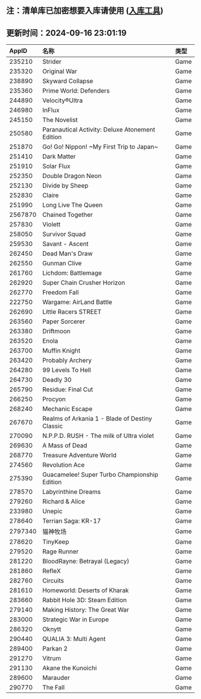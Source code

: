 ## 注：清单库已加密想要入库请使用 ([入库工具](https://github.com/BlankTMing/ManifestAutoUpdate/releases))

## 更新时间：2024-09-16 23:01:19
| AppID | 名称 | 类型  |
| :-------------------- | :----------------------------- | :----------- |
| 235210 | Strider| Game |
| 235320 | Original War| Game |
| 238890 | Skyward Collapse| Game |
| 235360 | Prime World: Defenders| Game |
| 244890 | Velocity®Ultra| Game |
| 246980 | InFlux| Game |
| 245150 | The Novelist| Game |
| 250580 | Paranautical Activity: Deluxe Atonement Edition| Game |
| 251870 | Go! Go! Nippon! ~My First Trip to Japan~| Game |
| 251410 | Dark Matter| Game |
| 251910 | Solar Flux| Game |
| 252350 | Double Dragon Neon| Game |
| 252130 | Divide by Sheep| Game |
| 252830 | Claire| Game |
| 251990 | Long Live The Queen| Game |
| 2567870 | Chained Together| Game |
| 257830 | Violett| Game |
| 258050 | Survivor Squad| Game |
| 259530 | Savant - Ascent| Game |
| 262450 | Dead Man's Draw| Game |
| 262550 | Gunman Clive| Game |
| 261760 | Lichdom: Battlemage| Game |
| 262920 | Super Chain Crusher Horizon| Game |
| 262770 | Freedom Fall| Game |
| 222750 | Wargame: AirLand Battle| Game |
| 262690 | Little Racers STREET| Game |
| 263560 | Paper Sorcerer| Game |
| 263380 | Driftmoon| Game |
| 263520 | Enola| Game |
| 263700 | Muffin Knight| Game |
| 263420 | Probably Archery| Game |
| 264280 | 99 Levels To Hell| Game |
| 264730 | Deadly 30| Game |
| 265790 | Residue: Final Cut| Game |
| 266250 | Procyon| Game |
| 268240 | Mechanic Escape| Game |
| 267670 | Realms of Arkania 1 - Blade of Destiny Classic| Game |
| 270090 | N.P.P.D. RUSH - The milk of Ultra violet| Game |
| 269630 | A Mass of Dead| Game |
| 268770 | Treasure Adventure World| Game |
| 274560 | Revolution Ace| Game |
| 275390 | Guacamelee! Super Turbo Championship Edition| Game |
| 278570 | Labyrinthine Dreams| Game |
| 279260 | Richard & Alice| Game |
| 233980 | Unepic| Game |
| 278640 | Terrian Saga: KR-17| Game |
| 2797340 | 猫神牧场| Game |
| 278620 | TinyKeep| Game |
| 279520 | Rage Runner| Game |
| 281220 | BloodRayne: Betrayal (Legacy)| Game |
| 281860 | RefleX| Game |
| 282760 | Circuits| Game |
| 281610 | Homeworld: Deserts of Kharak| Game |
| 283660 | Rabbit Hole 3D: Steam Edition| Game |
| 279140 | Making History: The Great War| Game |
| 283000 | Strategic War in Europe| Game |
| 286320 | Oknytt| Game |
| 290440 | QUALIA 3: Multi Agent| Game |
| 289400 | Parkan 2| Game |
| 291270 | Vitrum| Game |
| 291130 | Akane the Kunoichi| Game |
| 289600 | Marauder| Game |
| 290770 | The Fall| Game |
